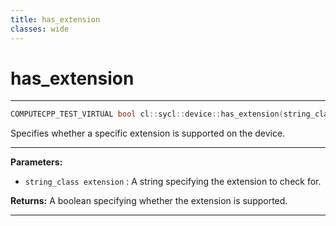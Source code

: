 ```yaml
---
title: has_extension
classes: wide
---
```

# has_extension

---

```cpp
COMPUTECPP_TEST_VIRTUAL bool cl::sycl::device::has_extension(string_class extension) const
```


Specifies whether a specific extension is supported on the device. 


---
**Parameters:**

 - `string_class extension`
: A string specifying the extension to check for. 

**Returns:** A boolean specifying whether the extension is supported. 

---
